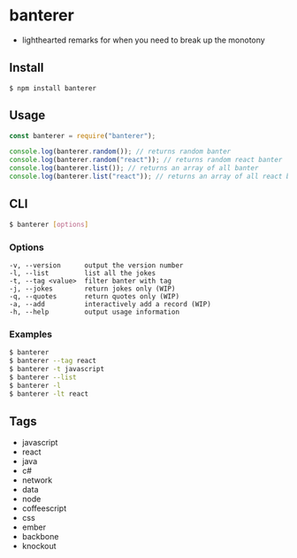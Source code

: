 # banterer

 - lighthearted remarks for when you need to break up the monotony


## Install

```
$ npm install banterer
```

## Usage

```js
const banterer = require("banterer");

console.log(banterer.random()); // returns random banter
console.log(banterer.random("react")); // returns random react banter
console.log(banterer.list()); // returns an array of all banter
console.log(banterer.list("react")); // returns an array of all react banter
```

## CLI

```bash
$ banterer [options]
```

### Options

```
-v, --version      output the version number
-l, --list         list all the jokes
-t, --tag <value>  filter banter with tag
-j, --jokes        return jokes only (WIP)
-q, --quotes       return quotes only (WIP)
-a, --add          interactively add a record (WIP)
-h, --help         output usage information
```

### Examples

```bash
$ banterer
$ banterer --tag react
$ banterer -t javascript
$ banterer --list
$ banterer -l
$ banterer -lt react
```

## Tags

- javascript
- react
- java
- c#
- network
- data
- node
- coffeescript
- css
- ember
- backbone
- knockout
